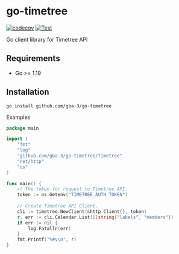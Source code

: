 # go-timetree
[![codecov](https://codecov.io/gh/gba-3/go-timetree/branch/main/graph/badge.svg?token=OCMC7KZJ4I)](https://codecov.io/gh/gba-3/go-timetree)
[![Test](https://github.com/gba-3/go-timetree/actions/workflows/test.yml/badge.svg?branch=main)](https://github.com/gba-3/go-timetree/actions/workflows/test.yml)

Go client library for Timetree API

## Requirements
- Go >= 1.19

## Installation
```
go install github.com/gba-3/go-timetree
```

Examples
```go
package main

import (
	"fmt"
	"log"
	"github.com/gba-3/go-timetree/timetree"
	"net/http"
	"os"
)

func main() {
	// The token for request to Timetree API.
	token := os.Getenv("TIMETREE_AUTH_TOKEN")
	
	// Create Timetree API Client.
	cli := timetree.NewClient(&http.Client{}, token)
	r, err := cli.Calendar.List([]string{"labels", "members"})
	if err != nil {
		log.Fatalln(err)
	}
	fmt.Printf("%#v\n", r)
}
```
